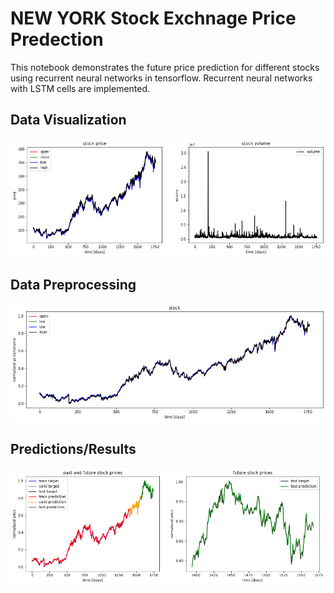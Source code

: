 # NEW YORK Stock Exchnage Price Predection
This notebook demonstrates the future price prediction for different stocks using recurrent neural networks in tensorflow. Recurrent neural networks with LSTM cells are implemented.


## Data Visualization

![alt text](/images/Data.png) 


## Data Preprocessing
![alt text](/images/data_prprocessing.png)


## Predictions/Results 
![alt text](/images/Results.png)
